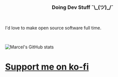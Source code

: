 <h3 align="center">Doing Dev Stuff ¯\_(ツ)_/¯</h3>
<br>

I'd love to make open source software full time.<br>

<br>

![Marcel's GitHub stats](https://github-readme-stats.vercel.app/api?username=hackthedev&show_icons=true&theme=nord)


# [Support me on ko-fi](https://ko-fi.com/shydevil)
